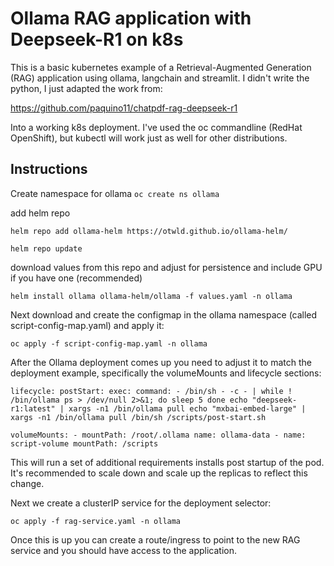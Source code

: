 # Ollama RAG application with Deepseek-R1 on k8s

This is a basic kubernetes example of a Retrieval-Augmented Generation (RAG) application using ollama, langchain and streamlit. I didn't write the python, I just adapted the work from:

https://github.com/paquino11/chatpdf-rag-deepseek-r1

Into a working k8s deployment. I've used the oc commandline (RedHat OpenShift), but kubectl will work just as well for other distributions. 

## Instructions

Create namespace for ollama
`oc create ns ollama`

add helm repo

`helm repo add ollama-helm https://otwld.github.io/ollama-helm/`

`helm repo update`

download values from this repo and adjust for persistence and include GPU if you have one (recommended)

`helm install ollama ollama-helm/ollama -f values.yaml -n ollama`

Next download and create the configmap in the ollama namespace (called script-config-map.yaml) and apply it:

`oc apply -f script-config-map.yaml -n ollama`

After the Ollama deployment comes up you need to adjust it to match the deployment example, specifically the volumeMounts and lifecycle sections:

``lifecycle:
          postStart:
            exec:
              command:
                - /bin/sh
                - -c
                - |
                  while ! /bin/ollama ps > /dev/null 2>&1; do
                    sleep 5
                  done
                  echo "deepseek-r1:latest" | xargs -n1 /bin/ollama pull
                  echo "mxbai-embed-large" | xargs -n1 /bin/ollama pull
                  /bin/sh /scripts/post-start.sh``

`volumeMounts:
        - mountPath: /root/.ollama
          name: ollama-data
        - name: script-volume
          mountPath: /scripts`

This will run a set of additional requirements installs post startup of the pod. It's recommended to scale down and scale up the replicas to reflect this change.

Next we create a clusterIP service for the deployment selector:

`oc apply -f rag-service.yaml -n ollama`

Once this is up you can create a route/ingress to point to the new RAG service and you should have access to the application. 


